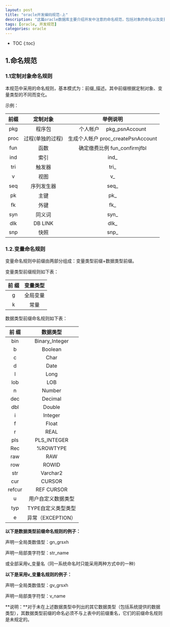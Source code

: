 ```yaml
---
layout: post
title: "oracle开发编码规范-上"
description: "这篇oracle数据库主要介绍开发中注意的命名规范，包括对象的命名以及变量的命名规范"
tags: [oracle, 开发规范]
categories: oracle
---
```


* TOC
{:toc}

## 1.命名规范

### 1.1定制对象命名规则
本规范中采用的命名规则，基本模式为：前缀_描述。其中前缀根据定制对象、变量类型的不同而变化。

示例：

|前缀|定制对象|举例说明|
|:------------:|:------------:|:------------:|
|pkg    |程序包    |个人帐户     pkg_psnAccount|
|proc    |过程(单独的过程)    |生成个人帐户 proc_createPsnAccount|
|fun    |函数    |确定缴费比例 fun_confirmjfbl|
|ind    |索引    |ind_|
|tri    |触发器    |tri_|
|v    |视图    |v_|
|seq    |序列发生器|    seq_|
|pk    |主键    |pk_|
|fk    |外键    |fk_|
|syn    |同义词    |syn_|
|dlk    |DB LINK|    dlk_|
|snp    |快照    |snp_|

### 1.2.变量命名规则
变量命名规则中前缀由两部分组成：变量类型前缀+数据类型前缀。

变量类型前缀规则如下表：

|前 缀    |变量类型|
|:------------:|:------------:|
|g    |全局变量|
|k    |常量|

数据类型前缀命名规则如下表：

|前 缀    |数据类型|
|:-:|:-:|
|bin    |Binary_Integer|
|b    |Boolean|
|c    |Char|
|d    |Date|
|l    |Long|
|lob    |LOB|
|n    |Number|
|dec    |Decimal|
|dbl    |Double|
|i    |Integer|
|f    |Float|
|r    |REAL|
|pls    |PLS_INTEGER|
|Rec|    %ROWTYPE|
|raw|    RAW|
|row    |ROWID|
|str    |Varchar2|
|cur    |CURSOR|
|refcur    |REF CURSOR|
|u    |用户自定义数据类型|
|typ    |TYPE自定义类型类型|
|e    |异常（EXCEPTION）|

**以下是数据类型前缀命名规则的例子：**

声明一全局类数值型：gn_grsxh

声明一局部类字符型：str_name

或全部采用v_变量名（同一系统命名时只能采用两种方式中的一种）

**以下是采用v_变量名规则的例子：**

声明一全局类数值型：gv_grsxh

声明一局部类字符型：v_name

**说明：**对于未在上述数据类型中列出的其它数据类型（包括系统提供的数据类型），其数据类型前缀的命名必须不与上表中的前缀重名，它们的前缀命名规则是未规定的。

